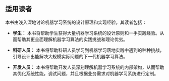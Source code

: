## 适用读者

本书由浅入深地讨论机器学习系统的设计原理和实现经验。其读者包括：

-   **学生：**
    本书将帮助学生获得大量机器学习系统的设计原则和一手实践经验。从而帮助其更全面理解机器学习算法的实践挑战和理论优劣。

-   **科研人员：**
    本书将帮助科研人员学习到机器学习落地实践中遇到的种种挑战，引导设计出能解决大规模实际问题的下一代机器学习算法。

-   **开发人员：**
    本书将帮助开发人员深刻理解机器学习系统的内部架构，从而帮助其优化系统性能，调试问题，并且根据业务需求对机器学习系统进行定制。